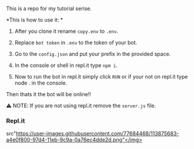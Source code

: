 This is a repo for my tutorial serise.

*This is how to use it: *

1. After you clone it rename `copy.env` to `.env`.


2. Replace `bot token` in `.env` to the token of your bot.


3. Go to the `config.json` and put your prefix in the provided space.


4. In the console or shell in repl.it type ` npm i `.


5. Now to run the bot in repl.it simply click `RUN` or if your not on repl.it type node . in the console.

Then thats it the bot will be online!!


⚠ NOTE: If you are not using repl.it remove the `server.js` file.

### Repl.it 
<a herf="https://replit.com/@GhostDev/Tutorial#index.js"><img>src"https://user-images.githubusercontent.com/77684468/113875683-a4e0f800-97d4-11eb-9c9a-0a76ec4dde2d.png"</img></a>
